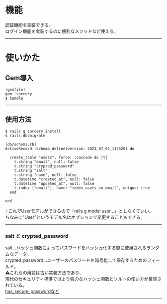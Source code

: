 # 機能
認証機能を実装できる。    
ログイン機能を実装するのに便利なメソッドなど使える。
***

# 使いかた
## Gem導入
~~~
[gemfile]
gem 'sorcery'
$ bundle
~~~
***

## 使用方法
~~~
$ rails g sorcery:install
$ rails db:migrate
~~~
~~~
[db/schema.rb]
ActiveRecord::Schema.define(version: 2023_07_02_132620) do

  create_table "users", force: :cascade do |t|
    t.string "email", null: false
    t.string "crypted_password"
    t.string "salt"
    t.string "name", null: false
    t.datetime "created_at", null: false
    t.datetime "updated_at", null: false
    t.index ["email"], name: "index_users_on_email", unique: true
  end

end
~~~
💡これでUserモデルができるので「rails g model user...」としなくていい。    
ちなみに"User"というモデル名はオプションで変更することもできる。
***

### salt と crypted_password
salt...ハッシュ関数によってパスワードをハッシュ化する際に使用されるランダムなデータ。    
crypted_password...ユーザーのパスワードを暗号化して保存するためのフィールド。      
⚠️これらの用語は古い実装方法であり、     
現代のセキュリティ標準ではより強力なハッシュ関数とソルトの使い方が推奨されている。    
[has_secure_passwordなど](https://github.com/Tarara33/TIL/blob/main/Rails/Model/%E3%83%A1%E3%83%A2.md)
***



